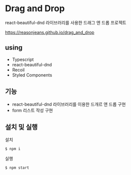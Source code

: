 # Drag and Drop

react-beautiful-dnd 라이브러리를 사용한 드래그 앤 드롭 프로젝트

https://reasonjeans.github.io/drag_and_drop


## using
- Typescript
- react-beautiful-dnd
- Recoil
- Styled Components


## 기능
- react-beautiful-dnd 라이브러리를 이용한 드개르 앤 드롭 구현
- form 리스트 작성 구현



## 설치 및 실행
설치
```
$ npm i
```

실행
```
$ npm start
```
